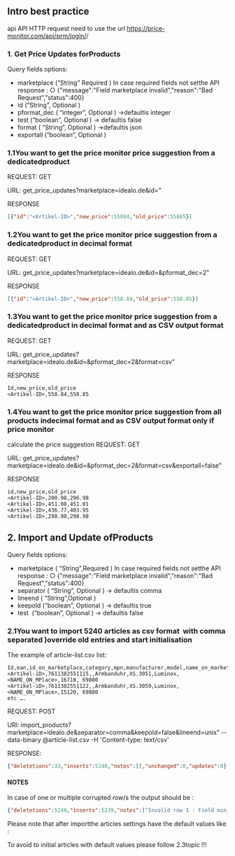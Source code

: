 ## Intro best practice 

api API HTTP request need to use the url https://price-monitor.com/api/prm/login/​<API-KEY>/

### 1. Get​ ​Price​ ​Updates​ ​for​ ​Products
Query fields options:
*  marketplace​ (“String” Required ) In case required fields not setthe API response :
○ {"message":"Field marketplace invalid","reason":"Bad Request","status":400}
*  id​ (“String”, Optional )
*  pformat_dec​ ( “integer”, Optional ) ->defaultis integer
*  test​ (“boolean”, Optional ) -> defaultis false
*  format​ ( “String”, Optional ) ->defaultis json
*  exportall​ (“boolean”, Optional )

### 1.1​ ​You​ ​want​ ​to​ ​get​ ​the​ ​price monitor​ ​price​ ​suggestion​ ​from​ ​a​ ​ ​dedicated​ ​product
REQUEST: GET

URL: get_price_updates?marketplace=idealo.de&id=<Artikel-ID>"

RESPONSE
```json
[{"id":"<Artikel-ID>","new_price":55884​,"old_price":55885​}]
```
### 1.2​ ​You​ ​want​ ​to​ ​get​ ​the​ ​price monitor​ ​price​ ​suggestion​ ​from​ ​a​ ​ ​dedicated​ ​product​ ​in​ ​decimal​ ​format

REQUEST: GET

URL: get_price_updates?marketplace=idealo.de&id=<Artikel-ID>&pformat_dec=2"

RESPONSE
```json
[{"id":"<Artikel-ID>","new_price":558.84​,"old_price":558.85​}]
```
### 1.3​ ​You​ ​want​ ​to​ ​get​ ​the​ ​price monitor​ ​price​ ​suggestion​ ​from​ ​a​ ​ ​dedicated​ ​product​ ​in​ ​decimal​ ​format​ ​and​ ​as​ ​CSV​ ​output​ ​format

REQUEST: GET

URL: get_price_updates?marketplace=idealo.de&id=<Artikel-ID>&pformat_dec=2&format=csv"

RESPONSE
```csv
Id,new_price,old_price
<Artikel-ID>,558.84,558.85
```
### 1.4​ ​You​ ​want​ ​to​ ​get​ ​the​ ​price monitor​ ​price​ ​suggestion​ ​from​ ​all​ ​products​ ​in​ ​decimal​ ​format​ ​and​ ​as​ ​CSV​ ​output​ ​format​ ​only​ ​if​ ​price monitor
calculate​ ​the​ ​price​ ​suggestion
REQUEST: GET

URL: get_price_updates?marketplace=idealo.de&id=<Artikel-ID>&pformat_dec=2&format=csv&exportall=false"

RESPONSE
```csv
id,new_price,old_price
<Artikel-ID>,200.98,296.98
<Artikel-ID>,451.08,451.01
<Artikel-ID>,436.77,403.95
<Artikel-ID>,298.98,298.98
```


## 2. Import​ ​and​ ​Update​ ​of​ ​Products
Query fields options:
*  marketplace​ ( “String”,Required ) In case required fields not setthe API response :
○ {"message":"Field marketplace invalid","reason":"Bad Request","status":400}
*  separator​ ( “String”, Optional ) -> defaultis comma
*  lineend​ ( “String”,Optional )
*  keepold​ (“boolean”, Optional ) -> defaultis true
*  test​ ​ (“boolean”, Optional ) -> defaultis false


### 2.1​ ​You​ ​want​ ​to​ ​import​ ​5240​ ​articles​ ​as​ ​csv​ ​format​ ​ ​with​ ​comma​ ​separated​ ​)​ ​override​ ​old​ ​entries​ ​and​ ​start​ ​initialisation

The example of article-list.csv​ list:
```csv
Id,ean,id_on_marketplace,category,mpn,manufacturer,model,name_on_marketplace,min_price,max_price
<Artikel-iD>,7611382551115,,Armbanduhr,XS.3051,Luminox,<NAME_ON_MPlace>,16710, 69800
<Artikel-iD>,7611382551122,,Armbanduhr,XS.3059,Luminox,<NAME_ON_MPlace>,15120, 69800
etc ….
```
REQUEST: POST

URl: import_products?marketplace=idealo.de&separator=comma&keepold=false&lineend=unix" --data-binary @article-list.csv​ -H 'Content-type: text/csv'

RESPONSE:
```json
{"deletetions":33,"inserts":5240,"notes":[],"unchanged":0,"updates":0}
```

#### NOTES

In case of one or multiple corrupted row/s the output should be :
```json
{"deletetions":5240,"inserts":5239,"notes":["Invalid row 1 : Field min_price invalid"],"unchanged":0,"updates":0}
```
Please note that after importthe articles settings have the default values like :

To​ ​avoid​ ​to​ ​initial​ ​articles​ ​with​ ​default​ ​values​ ​please​ ​follow​ ​2.3​ ​topic​ ​!!!






















